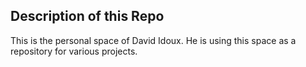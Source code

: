 ## Description of this Repo
This is the personal space of David Idoux. 
He is using this space as a repository for various projects. 
